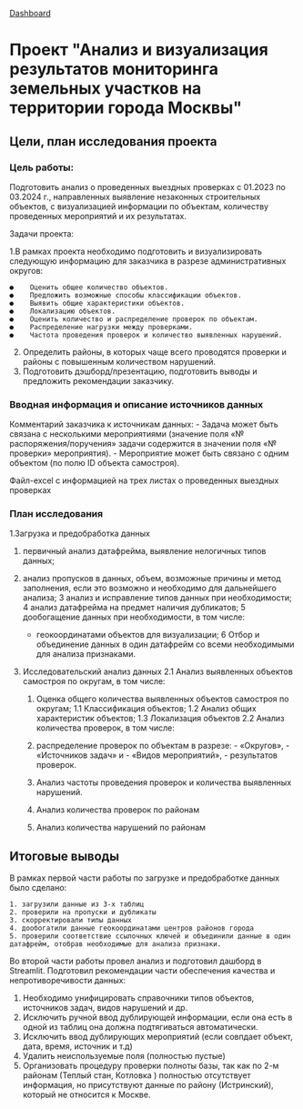 [Dashboard](https://clck.ru/3AEe6D)
# Проект "Анализ и визуализация результатов мониторинга земельных участков на территории города Москвы"

## Цели, план исследования проекта

###  Цель работы:

Подготовить анализ о проведенных выездных проверках с 01.2023 по 03.2024 г., направленных выявление незаконных строительных объектов, с визуализацией информации по объектам, количеству проведенных мероприятий и их результатах.

Задачи проекта:

1.В рамках проекта необходимо подготовить и визуализировать следующую  информацию для заказчика в разрезе административных округов:

    ●    Оценить общее количество объектов.
    ●    Предложить возможные способы классификации объектов.
    ●    Выявить общие характеристики объектов.
    ●    Локализацию объектов.
    ●    Оценить количество и распределение проверок по объектам.
    ●    Распределение нагрузки между проверками.
    ●    Частота проведения проверок и количество выявленных нарушений.

2. Определить районы, в которых чаще всего проводятся проверки и районы с повышенным количеством нарушений.
3. Подготовить дэшборд/презентацию, подготовить выводы и предложить рекомендации заказчику.

### Вводная информация и описание источников данных

Комментарий заказчика к источникам данных: 
        - Задача может быть связана с несколькими мероприятиями (значение поля «№ распоряжения/поручения» задачи содержится в значении поля «№ проверки» мероприятия).
        - Мероприятие может быть связано с одним объектом (по полю ID объекта самостроя).


Файл-excel с информацией на трех листах о проведенных выездных проверках

### План исследования
1.Загрузка и предобработка данных
 1. первичный анализ датафрейма, выявление нелогичных типов данных;
 2. анализ пропусков в данных, объем, возможные причины и метод заполнения, если это возможно и необходимо для дальнейшего анализа;
 3 анализ и исправление типов данных при необходимости;
 4 анализ датафрейма на предмет наличия дубликатов;
 5 дообогащение данных при необходимости, в том числе:
     - геокоординатами объектов для визуализации;
 6 Отбор и объединение данных в один датафрейм со всеми необходимыми для анализа признаками.

2. Исследовательский анализ данных
2.1 Анализ выявленных объектов самостроя по округам, в том числе:
     1. Оценка общего количества выявленных объектов самостроя по округам;
         1.1 Классификация объектов;
         1.2 Анализ общих характеристик объектов;
         1.3 Локализация объектов
2.2  Анализ количества проверок, в том числе:
     1. распределение проверок по объектам в разрезе:
             - «Округов», 
             - «Источников задач» и 
             - «Видов мероприятий»,
             - результатов проверок.

     2. Анализ частоты проведения проверок и количества выявленных нарушений.
     3. Анализ количества проверок по районам
     4. Анализ количества нарушений по районам


## Итоговые выводы

В рамках первой части работы по загрузке и предобработке данных было сделано:

    1. загрузили данные из 3-х таблиц
    2. проверили на пропуски и дубликаты
    3. скорректировали типы данных
    4. дообогатили данные геокоординатами центров районов города
    5. проверили соответствие ссылочных ключей и объединили данные в один датафрейм, отобрав необходимые для анализа признаки.

Во второй части работы провел анализ и подготовил дашборд в Streamlit.
Подготовил рекомендации части обеспечения качества и непротиворечивости данных:
1. Необходимо унифицировать справочники типов объектов, источников задач, видов нарушений и др.
2. Исключить ручной ввод дублирующей информации, если она есть в одной из таблиц она должна подтягиваться автоматически.
3. Исключить ввод дублирующих мероприятий (если совпдает объект, дата, время, источник и т.д)
4. Удалить неиспользуемые поля (полностью пустые)
5. Организовать процедуру проверки полноты базы, так как по 2-м районам (Теплый стан, Котловка ) полностью отсутствует информация, но присутствуют данные по району (Истринский), который не относится к Москве.
